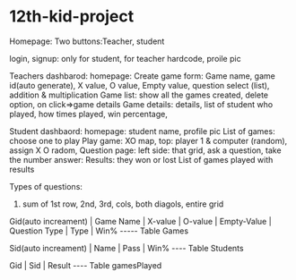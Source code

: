 # 12th-kid-project


Homepage:
Two buttons:Teacher, student

login, signup: only for student, for teacher hardcode, proile pic

Teachers dashbarod:
homepage:
Create game form: Game name, game id(auto generate), X value, O value, Empty value, question select (list), addition & multiplication
Game list: show all the games created, delete option, on click=>game details
Game details: details, list of student who played, how times played, win percentage, 

Student dashbaord:
homepage: student name, profile pic
List of games: choose one to play
Play game: XO map, top: player 1 & computer (random), assign X O radom,
Question page: left side: that grid, ask a question, take the number answer:
Results: they won or lost
List of games played with results

Types of questions:
1. sum of 1st row, 2nd, 3rd, cols, both diagols, entire grid



Gid(auto increament) | Game Name | X-value | O-value | Empty-Value | Question Type | Type | Win% ----- Table Games


Sid(auto increament) | Name | Pass | Win% ---- Table Students


Gid | Sid | Result ---- Table gamesPlayed








